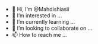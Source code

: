- 👋 Hi, I’m @Mahdishiasii
- 👀 I’m interested in ...
- 🌱 I’m currently learning ...
- 💞️ I’m looking to collaborate on ...
- 📫 How to reach me ...

<!---
Mahdishiasii/Mahdishiasii is a ✨ special ✨ repository because its `README.md` (this file) appears on your GitHub profile.
You can click the Preview link to take a look at your changes.
--->
